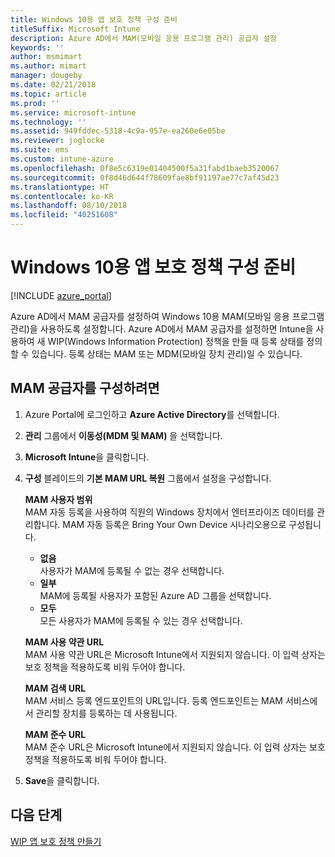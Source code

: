 ```yaml
---
title: Windows 10용 앱 보호 정책 구성 준비
titleSuffix: Microsoft Intune
description: Azure AD에서 MAM(모바일 응용 프로그램 관리) 공급자 설정
keywords: ''
author: msmimart
ms.author: mimart
manager: dougeby
ms.date: 02/21/2018
ms.topic: article
ms.prod: ''
ms.service: microsoft-intune
ms.technology: ''
ms.assetid: 949fddec-5318-4c9a-957e-ea260e6e05be
ms.reviewer: joglocke
ms.suite: ems
ms.custom: intune-azure
ms.openlocfilehash: 0f8e5c6319e01404500f5a31fabd1baeb3520067
ms.sourcegitcommit: 0f8d46d644f78609fae8bf91197ae77c7af45d23
ms.translationtype: HT
ms.contentlocale: ko-KR
ms.lasthandoff: 08/10/2018
ms.locfileid: "40251608"
---
```

# <a name="get-ready-to-configure-app-protection-policies-for-windows-10"></a>Windows 10용 앱 보호 정책 구성 준비 

[!INCLUDE [azure_portal](./includes/azure_portal.md)]

Azure AD에서 MAM 공급자를 설정하여 Windows 10용 MAM(모바일 응용 프로그램 관리)을 사용하도록 설정합니다. Azure AD에서 MAM 공급자를 설정하면 Intune을 사용하여 새 WIP(Windows Information Protection) 정책을 만들 때 등록 상태를 정의할 수 있습니다. 등록 상태는 MAM 또는 MDM(모바일 장치 관리)일 수 있습니다.

## <a name="to-configure-the-mam-provider"></a>MAM 공급자를 구성하려면

1. Azure Portal에 로그인하고 **Azure Active Directory**를 선택합니다.

2. **관리** 그룹에서 **이동성(MDM 및 MAM)** 을 선택합니다.

3. **Microsoft Intune**을 클릭합니다.

4. **구성** 블레이드의 **기본 MAM URL 복원** 그룹에서 설정을 구성합니다.

   **MAM 사용자 범위**  
   MAM 자동 등록을 사용하여 직원의 Windows 장치에서 엔터프라이즈 데이터를 관리합니다. MAM 자동 등록은 Bring Your Own Device 시나리오용으로 구성됩니다.<ul><li>**없음**<br>사용자가 MAM에 등록될 수 없는 경우 선택합니다.</li><li>**일부**<br>MAM에 등록될 사용자가 포함된 Azure AD 그룹을 선택합니다.</li><li>**모두**<br>모든 사용자가 MAM에 등록될 수 있는 경우 선택합니다.</li></ul>

   **MAM 사용 약관 URL**  
   MAM 사용 약관 URL은 Microsoft Intune에서 지원되지 않습니다. 이 입력 상자는 보호 정책을 적용하도록 비워 두어야 합니다.

   **MAM 검색 URL**  
   MAM 서비스 등록 엔드포인트의 URL입니다. 등록 엔드포인트는 MAM 서비스에서 관리할 장치를 등록하는 데 사용됩니다.

   **MAM 준수 URL**  
   MAM 준수 URL은 Microsoft Intune에서 지원되지 않습니다. 이 입력 상자는 보호 정책을 적용하도록 비워 두어야 합니다. 

5.  **Save**을 클릭합니다.

## <a name="next-steps"></a>다음 단계

[WIP 앱 보호 정책 만들기](windows-information-protection-policy-create.md)
